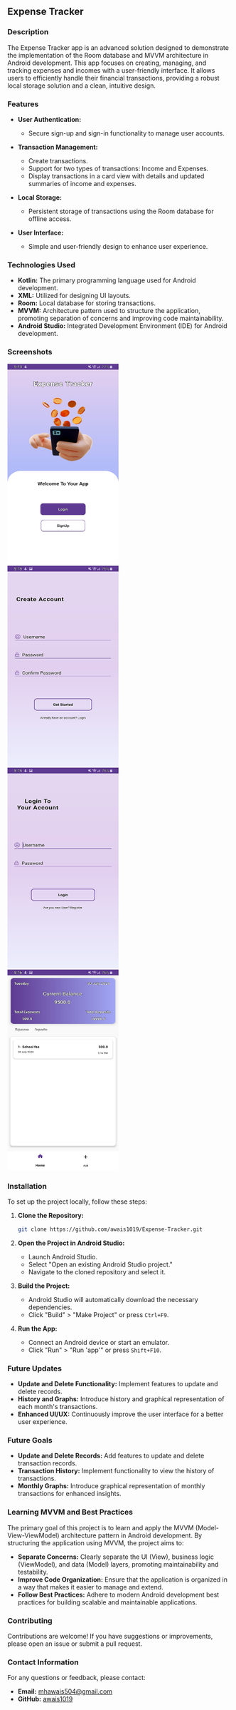 ## Expense Tracker

### Description

The Expense Tracker app is an advanced solution designed to demonstrate the implementation of the Room database and MVVM architecture in Android development. This app focuses on creating, managing, and tracking expenses and incomes with a user-friendly interface. It allows users to efficiently handle their financial transactions, providing a robust local storage solution and a clean, intuitive design.

### Features

- **User Authentication:**

  - Secure sign-up and sign-in functionality to manage user accounts.

- **Transaction Management:**

  - Create transactions.
  - Support for two types of transactions: Income and Expenses.
  - Display transactions in a card view with details and updated summaries of income and expenses.

- **Local Storage:**

  - Persistent storage of transactions using the Room database for offline access.

- **User Interface:**
  - Simple and user-friendly design to enhance user experience.

### Technologies Used

- **Kotlin:** The primary programming language used for Android development.
- **XML:** Utilized for designing UI layouts.
- **Room:** Local database for storing transactions.
- **MVVM:** Architecture pattern used to structure the application, promoting separation of concerns and improving code maintainability.
- **Android Studio:** Integrated Development Environment (IDE) for Android development.

### Screenshots

<p float="left">
  <img src="ScreenShots/startScreen.jpg" alt="Start Screen" width="250" height="450" style="margin-right: 20px;"/>
  <img src="ScreenShots/SignUpScreen.jpg" alt="Sign Up Screen" width="250" height="450" style="margin-right: 20px;"/>
  <img src="ScreenShots/LoginScreen.jpg" alt="Login Screen" width="250" height="450" style="margin-right: 20px;"/>
  <img src="ScreenShots/homeScreen.jpg" alt="Home Screen" width="250" height="450"/>
</p>

### Installation

To set up the project locally, follow these steps:

1. **Clone the Repository:**

   ```sh
   git clone https://github.com/awais1019/Expense-Tracker.git
   ```

2. **Open the Project in Android Studio:**

   - Launch Android Studio.
   - Select "Open an existing Android Studio project."
   - Navigate to the cloned repository and select it.

3. **Build the Project:**

   - Android Studio will automatically download the necessary dependencies.
   - Click "Build" > "Make Project" or press `Ctrl+F9`.

4. **Run the App:**
   - Connect an Android device or start an emulator.
   - Click "Run" > "Run 'app'" or press `Shift+F10`.

### Future Updates

- **Update and Delete Functionality:** Implement features to update and delete records.
- **History and Graphs:** Introduce history and graphical representation of each month's transactions.
- **Enhanced UI/UX:** Continuously improve the user interface for a better user experience.

### Future Goals

- **Update and Delete Records:** Add features to update and delete transaction records.
- **Transaction History:** Implement functionality to view the history of transactions.
- **Monthly Graphs:** Introduce graphical representation of monthly transactions for enhanced insights.

### Learning MVVM and Best Practices

The primary goal of this project is to learn and apply the MVVM (Model-View-ViewModel) architecture pattern in Android development. By structuring the application using MVVM, the project aims to:

- **Separate Concerns:** Clearly separate the UI (View), business logic (ViewModel), and data (Model) layers, promoting maintainability and testability.
- **Improve Code Organization:** Ensure that the application is organized in a way that makes it easier to manage and extend.
- **Follow Best Practices:** Adhere to modern Android development best practices for building scalable and maintainable applications.

### Contributing

Contributions are welcome! If you have suggestions or improvements, please open an issue or submit a pull request.

### Contact Information

For any questions or feedback, please contact:

- **Email:** mhawais504@gmail.com
- **GitHub:** [awais1019](https://github.com/awais1019)
